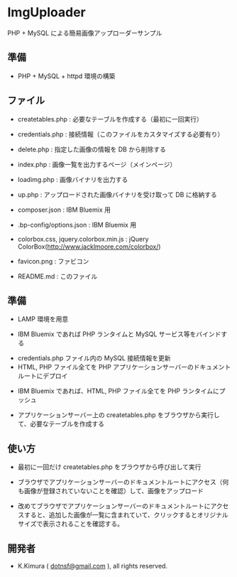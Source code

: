 # ImgUploader

PHP + MySQL による簡易画像アップローダーサンプル


## 準備

- PHP + MySQL + httpd 環境の構築

## ファイル

- createtables.php : 必要なテーブルを作成する（最初に一回実行）

- credentials.php : 接続情報（このファイルをカスタマイズする必要有り）

- delete.php : 指定した画像の情報を DB から削除する

- index.php : 画像一覧を出力するページ（メインページ）

- loadimg.php : 画像バイナリを出力する

- up.php : アップロードされた画像バイナリを受け取って DB に格納する

- composer.json : IBM Bluemix 用

- .bp-config/options.json : IBM Bluemix 用

- colorbox.css, jquery.colorbox.min.js : jQuery ColorBox(http://www.jacklmoore.com/colorbox/)

- favicon.png : ファビコン

- README.md : このファイル

## 準備

- LAMP 環境を用意
 * IBM Bluemix であれば PHP ランタイムと MySQL サービス等をバインドする

- credentials.php ファイル内の MySQL 接続情報を更新
- HTML, PHP ファイル全てを PHP アプリケーションサーバーのドキュメントルートにデプロイ
 * IBM Bluemix であれば、HTML, PHP ファイル全てを PHP ランタイムにプッシュ

- アプリケーションサーバー上の createtables.php をブラウザから実行して、必要なテーブルを作成する

## 使い方

- 最初に一回だけ createtables.php をブラウザから呼び出して実行

- ブラウザでアプリケーションサーバーのドキュメントルートにアクセス（何も画像が登録されていないことを確認）して、画像をアップロード

- 改めてブラウザでアプリケーションサーバーのドキュメントルートにアクセスすると、追加した画像が一覧に含まれていて、クリックするとオリジナルサイズで表示されることを確認する。

## 開発者

- K.Kimura ( dotnsf@gmail.com ), all rights reserved.


